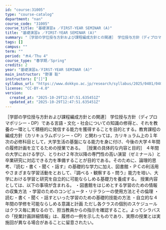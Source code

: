 ```yaml
---
id: "course:31005"
type: "course-catalog"
department: "nan"
course_code: "31005"
course_title: "基礎演習a ／FIRST-YEAR SEMINAR (A)"
title: "基礎演習a ／FIRST-YEAR SEMINAR (A)"
summary: "［学部の学位授与方針および課程編成方針との関連］ 学位授与方針（ディプロマポリシー・DP）である言語・文化・社会についての知識の修得と、それを教養の一環として積極的に発信する能力を獲得することを目的とする。教育課程の編成方針（カリキュラムポ…"
tags: []
campus: ""
term: ""
period: "木4／Thu 4"
course_type: "春学期／Spring"
credits: 2
year: "基礎演習a／FIRST-YEAR SEMINAR (A)"
main_instructor: "野澤 聡"
instructors: ["[]"]
syllabus_url: "https://www.dokkyo.ac.jp/research/syllabus/2025/0401/0401_31005_ja_JP.html"
license: "CC-BY-4.0"
version:
  created_at: "2025-10-29T12:47:51.635451Z"
  updated_at: "2025-10-29T12:47:51.635451Z"
---
```

［学部の学位授与方針および課程編成方針との関連］ 学位授与方針（ディプロマポリシー・DP）である言語・文化・社会についての知識の修得と、それを教養の一環として積極的に発信する能力を獲得することを目的とする。教育課程の編成方針（カリキュラムポリシー・CP）と関わっては，カリキュラム上の１年次の必修科目として，大学生活の基盤になる能力を身に付け、今後の大学４年間の履修計画を立てるための授業である。 ［授業の具体的な内容と目的］ ４年間の大学における学び、とりわけ２年次以降の専門性の高い演習（ゼミナール）と卒業研究に対応できる力を準備することが目的である。そのために、論理的思考、『読む・書く・聞く・話す』の基礎的な学力に加え、図書館・ＰＣの利活用やさまざまな学習活動をとおして、『調べる・観察する・問う』能力を培い、大学における学習と研究を自立的に可能ならしめる基礎力を養成する。 授業内容としては、以下の事項が含まれる。 ・図書館をはじめとする学習のための情報の収集方法 ・学習のためのコンピュータ・リテラシーの使用方法とその倫理 ・読む・書く・聞く・話すといった学習のための基礎的技能の方法 ・自立的な４年間の学修を可能ならしめる意識と計画 ただし各クラスの個別のスケジュールはクラス毎に異なるので、担当教員からの指示を確認すること。よってシラバスの「授業計画詳細情報」は、履修の一例を示したものであり、実際の授業とは実施回が異なる場合があることに留意されたい。

